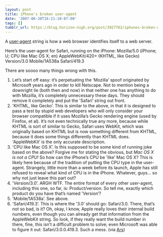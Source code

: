 ```yaml
---
layout: post
title: iPhone's broken user-agent
date: '2007-06-20T16:21:10-07:00'
tags: []
tumblr_url: https://blog.horizon-nigh.org/post/3927762/iphones-broken-user-agent
---
```

A [user-agent](http://en.wikipedia.org/wiki/User_agent) string is how a web browser identifies itself to a web server.

Here’s the user-agent for Safari, running on the iPhone: Mozilla/5.0 (iPhone; U; CPU like Mac OS X; en) AppleWebKit/420+ (KHTML, like Gecko) Version/3.0 Mobile/1A538a Safari/419.3

There are soooo many things wrong with this.

1. Let’s start off easy: it’s perpetuating the ‘Mozilla’ spoof originated by Microsoft years ago in order to kill Netscape. Not to mention being a downright lie (both then and now) in that neither one has anything to do with Mozilla, it’s completely unnecessary these days. They should remove it completely and put the 'Safari’ string out front.  
2. 'KHTML, like Gecko’. This is similar to the above, in that it is designed to pass a test by stupid web developers who will only consider your browser compatible if it uses Mozilla’s Gecko rendering engine (used by Firefox, et al). It’s not even technically true any more, because while KHTML is sort of similar to Gecko, Safari uses WebKit, which was originally based on KHTML but is now something different from KHTML, because it does some things differently than KHTML does. 'AppleWebKit’ is the only accurate description.
3. 'CPU like Mac OS X’. Is this supposed to be some kind of running joke based on the above? Forgive me for stating the obvious, but _Mac OS X is not a CPU!_ So how can the iPhone’s CPU be 'like’ Mac OS X? This is likely here because of the tradition of putting the CPU type in the user-agent. Strangely, little more than a week before its launch, Apple has still refused to reveal what kind of CPU is in the iPhone. Whatever, guys… so why not just leave this part out?
4. 'Version/3.0’. ARGH WTF. The entire format of every other user-agent, including this one, so far, is: Product/version. So tell me, exactly which product do you have that’s named 'Version’?
5. 'Mobile/1A538a’. See above.
6. 'Safari/419.3’. This is where the '3.0’ should go: Safari/3.0. There, that’s not so bad, is it? Oh, okay, I know, Apple really loves their internal build numbers, even though you can already get that information from the AppleWebKit string. So look, if they really want the build number in there, fine, this isn’t a difficult problem to solve; even Microsoft was able to figure it out: Safari/3.0.0.419.3.
Such a mess. (via [Ars](http://arstechnica.com/journals/apple.ars/2007/06/19/iphone-development-details-leaking-out-of-the-internet-tubes))
